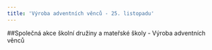 ```yaml
---
title: 'Výroba adventních věnců - 25. listopadu'
---
```


##Společná akce školní družiny a mateřské školy - Výroba adventních věnců
